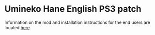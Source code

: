 # Umineko Hane English PS3 patch

Information on the mod and installation instructions for the end users are located [here](http://07th-mod.com/wiki/Umineko/Tsubasa-Hane/).
